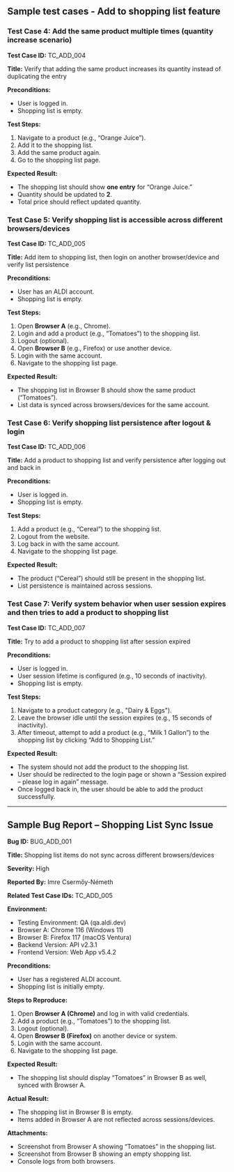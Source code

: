 ## Sample test cases - Add to shopping list feature 

### **Test Case 4: Add the same product multiple times (quantity increase scenario)**

**Test Case ID:** TC\_ADD\_004

**Title:** Verify that adding the same product increases its quantity instead of duplicating the entry

**Preconditions:**

* User is logged in.
* Shopping list is empty.

**Test Steps:**

1. Navigate to a product (e.g., “Orange Juice”).
2. Add it to the shopping list.
3. Add the same product again.
4. Go to the shopping list page.

**Expected Result:**

* The shopping list should show **one entry** for “Orange Juice.”
* Quantity should be updated to **2**.
* Total price should reflect updated quantity.

### **Test Case 5: Verify shopping list is accessible across different browsers/devices**

**Test Case ID:** TC\_ADD\_005

**Title:** Add item to shopping list, then login on another browser/device and verify list persistence

**Preconditions:**

* User has an ALDI account.
* Shopping list is empty.

**Test Steps:**

1. Open **Browser A** (e.g., Chrome).
2. Login and add a product (e.g., “Tomatoes”) to the shopping list.
3. Logout (optional).
4. Open **Browser B** (e.g., Firefox) or use another device.
5. Login with the same account.
6. Navigate to the shopping list page.

**Expected Result:**

* The shopping list in Browser B should show the same product (“Tomatoes”).
* List data is synced across browsers/devices for the same account.

### **Test Case 6: Verify shopping list persistence after logout & login**

**Test Case ID:** TC\_ADD\_006

**Title:** Add a product to shopping list and verify persistence after logging out and back in

**Preconditions:**

* User is logged in.
* Shopping list is empty.

**Test Steps:**

1. Add a product (e.g., “Cereal”) to the shopping list.
2. Logout from the website.
3. Log back in with the same account.
4. Navigate to the shopping list page.

**Expected Result:**

* The product (“Cereal”) should still be present in the shopping list.
* List persistence is maintained across sessions.

### **Test Case 7: Verify system behavior when user session expires and then tries to add a product to shopping list**

**Test Case ID:** TC\_ADD\_007

**Title:** Try to add a product to shopping list after session expired

**Preconditions:**

* User is logged in.
* User session lifetime is configured (e.g., 10 seconds of inactivity).
* Shopping list is empty.

**Test Steps:**

1. Navigate to a product category (e.g., "Dairy & Eggs").
2. Leave the browser idle until the session expires (e.g., 15 seconds of inactivity).
3. After timeout, attempt to add a product (e.g., “Milk 1 Gallon”) to the shopping list by clicking “Add to Shopping List.”

**Expected Result:**

* The system should not add the product to the shopping list.
* User should be redirected to the login page or shown a “Session expired – please log in again” message.
* Once logged back in, the user should be able to add the product successfully.

---

## Sample Bug Report – Shopping List Sync Issue

**Bug ID:** BUG\_ADD\_001

**Title:** Shopping list items do not sync across different browsers/devices

**Severity:** High

**Reported By:** Imre Csermőy-Németh

**Related Test Case IDs:** TC\_ADD\_005

**Environment:**

* Testing Environment: QA (qa.aldi.dev)
* Browser A: Chrome 116 (Windows 11)
* Browser B: Firefox 117 (macOS Ventura)
* Backend Version: API v2.3.1
* Frontend Version: Web App v5.4.2

**Preconditions:**

* User has a registered ALDI account.
* Shopping list is initially empty.

**Steps to Reproduce:**

1. Open **Browser A (Chrome)** and log in with valid credentials.
2. Add a product (e.g., “Tomatoes”) to the shopping list.
3. Logout (optional).
4. Open **Browser B (Firefox)** on another device or system.
5. Login with the same account.
6. Navigate to the shopping list page.

**Expected Result:**

* The shopping list should display “Tomatoes” in Browser B as well, synced with Browser A.

**Actual Result:**

* The shopping list in Browser B is empty.
* Items added in Browser A are not reflected across sessions/devices.

**Attachments:**

* Screenshot from Browser A showing “Tomatoes” in the shopping list.
* Screenshot from Browser B showing an empty shopping list.
* Console logs from both browsers.
